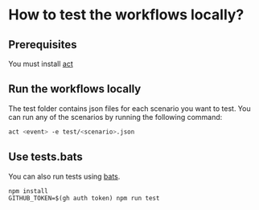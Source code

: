 # How to test the workflows locally?

## Prerequisites

You must install [act](https://github.com/nektos/act)

## Run the workflows locally

The test folder contains json files for each scenario you want to test. 
You can run any of the scenarios by running the following command:

```bash
act <event> -e test/<scenario>.json
```

## Use tests.bats

You can also run tests using [bats](https://github.com/bats-core/bats-core).

```node
npm install
GITHUB_TOKEN=$(gh auth token) npm run test
```
